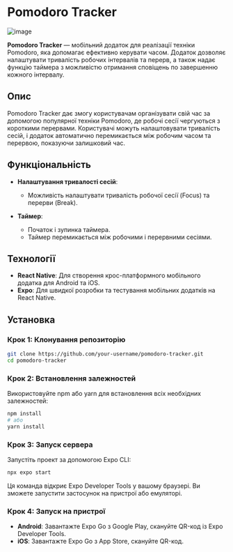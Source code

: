 # Pomodoro Tracker
![image](https://github.com/user-attachments/assets/b225236b-f50a-4e92-84b4-40d0fa2e7ad5)


**Pomodoro Tracker** — мобільний додаток для реалізації техніки Pomodoro, яка допомагає ефективно керувати часом. Додаток дозволяє налаштувати тривалість робочих інтервалів та перерв, а також надає функцію таймера з можливістю отримання сповіщень по завершенню кожного інтервалу.

## Опис

Pomodoro Tracker дає змогу користувачам організувати свій час за допомогою популярної техніки Pomodoro, де робочі сесії чергуються з короткими перервами. Користувачі можуть налаштовувати тривалість сесій, і додаток автоматично перемикається між робочим часом та перервою, показуючи залишковий час.

## Функціональність

- **Налаштування тривалості сесій**:
  - Можливість налаштувати тривалість робочої сесії (Focus) та перерви (Break).
  
- **Таймер**:
  - Початок і зупинка таймера.
  - Таймер перемикається між робочими і перервними сесіями.

## Технології

- **React Native**: Для створення крос-платформного мобільного додатка для Android та iOS.
- **Expo**: Для швидкої розробки та тестування мобільних додатків на React Native.

## Установка

### Крок 1: Клонування репозиторію

```bash
git clone https://github.com/your-username/pomodoro-tracker.git
cd pomodoro-tracker
```

### Крок 2: Встановлення залежностей
Використовуйте npm або yarn для встановлення всіх необхідних залежностей:

```bash
npm install
# або
yarn install
```

### Крок 3: Запуск сервера
Запустіть проект за допомогою Expo CLI:

```bash
npx expo start
```
Ця команда відкриє Expo Developer Tools у вашому браузері. Ви зможете запустити застосунок на пристрої або емуляторі.

### Крок 4: Запуск на пристрої
- **Android**: Завантажте Expo Go з Google Play, скануйте QR-код із Expo Developer Tools.
- **iOS**: Завантажте Expo Go з App Store, скануйте QR-код.
